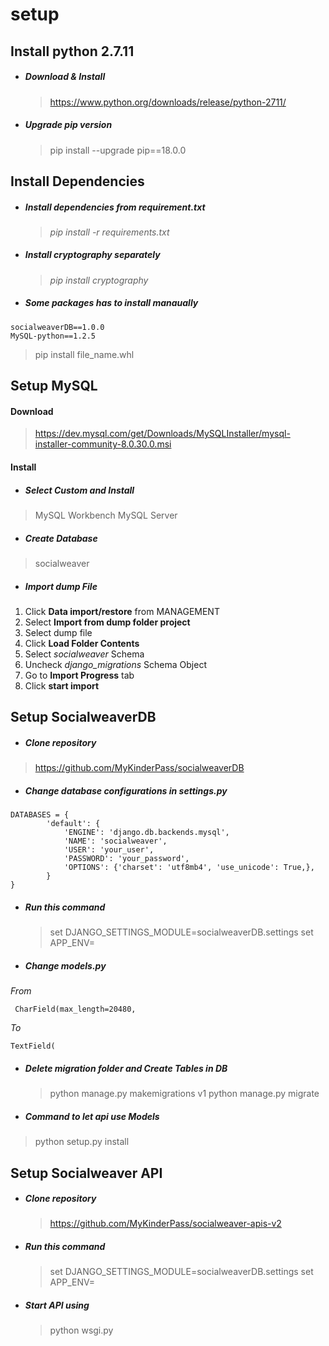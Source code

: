 # setup


## Install python 2.7.11
- ##### Download & Install
	> https://www.python.org/downloads/release/python-2711/

- #####  Upgrade pip version
	> pip install --upgrade pip==18.0.0


## Install Dependencies
- ##### Install dependencies from requirement.txt 
	> *pip install -r requirements.txt*

- ##### Install cryptography separately
	> *pip install cryptography*

- ##### Some packages has to install manaually
```
socialweaverDB==1.0.0 
MySQL-python==1.2.5
```
> pip install file_name.whl


## Setup MySQL
#### Download
> https://dev.mysql.com/get/Downloads/MySQLInstaller/mysql-installer-community-8.0.30.0.msi

#### Install 
- ##### Select Custom and Install
> MySQL Workbench
> MySQL Server

- ##### Create Database
> socialweaver

- ##### Import dump File
1. Click **Data import/restore** from MANAGEMENT  
2. Select **Import from dump folder project**
3. Select dump file  
4. Click **Load Folder Contents** 
5. Select *socialweaver* Schema 
6. Uncheck *django_migrations* Schema Object
7. Go to **Import Progress** tab
8. Click **start import** 

## Setup SocialweaverDB
- ##### Clone repository 
> https://github.com/MyKinderPass/socialweaverDB

- ##### Change database configurations in *settings.py*
```
DATABASES = {
        'default': {
            'ENGINE': 'django.db.backends.mysql',
            'NAME': 'socialweaver',
            'USER': 'your_user',
            'PASSWORD': 'your_password',
            'OPTIONS': {'charset': 'utf8mb4', 'use_unicode': True,},
        }
}
```
    
- ##### Run this command 
	> set  DJANGO_SETTINGS_MODULE=socialweaverDB.settings
	> set APP_ENV=

- #####  Change  models.py 
 *From*
```
 CharField(max_length=20480,
```
*To*
```
TextField(
```
- ##### Delete migration folder and Create Tables in DB 

	> python manage.py makemigrations v1
	> python manage.py migrate

- ##### Command to let api use Models
> python setup.py install

## Setup Socialweaver API
- ##### Clone repository 
	> https://github.com/MyKinderPass/socialweaver-apis-v2

- ##### Run this command 
	> set  DJANGO_SETTINGS_MODULE=socialweaverDB.settings
	> set APP_ENV=

- ##### Start API using
	> python wsgi.py
